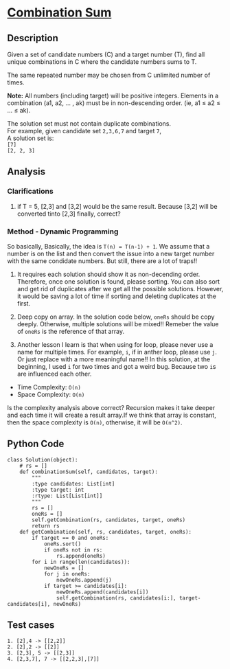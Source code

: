 # [Combination Sum](https://leetcode.com/problems/combination-sum/)

## Description
Given a set of candidate numbers (C) and a target number (T), find all unique combinations in C where the candidate numbers sums to T.

The same repeated number may be chosen from C unlimited number of times.

**Note:** All numbers (including target) will be positive integers.
Elements in a combination (a1, a2, … , ak) must be in non-descending order. (ie, a1 ≤ a2 ≤ … ≤ ak).

The solution set must not contain duplicate combinations.  
For example, given candidate set `2,3,6,7` and target `7`,   
A solution set is:   
`[7]`   
`[2, 2, 3]` 
## Analysis
### Clarifications
1. if T = 5, [2,3] and [3,2] would be the same result. Because [3,2] will be converted tinto [2,3] finally, correct?

### Method - Dynamic Programming
So basically, Basically, the idea is `T(n) = T(n-1) + 1`. We assume that a number is on the list and then convert the issue into a new target number with the same condidate numbers. But still, there are a lot of traps!!

1. It requires each solution should show it as non-decending order. Therefore, once one solution is found, please sorting. You can also sort and get rid of duplicates after we get all the possible solutions. However, it would be saving a lot of time if sorting and deleting duplicates at the first. 

2. Deep copy on array. In the solution code below, `oneRs` should be copy deeply. Otherwise, multiple solutions will be mixed!! Remeber the value of `oneRs` is the reference of that array.

3. Another lesson I learn is that when using for loop, please never use a name for multiple times. For example, `i`, if in anther loop, please use `j`. Or just replace with a more meaningful name!! In this solution, at the beginning, I used `i` for two times and got a weird bug. Because two `i`s are influenced each other.

* Time Complexity: `O(n)`
* Space Complexity: `O(n)`

Is the complexity analysis above correct? Recursion makes it take deeper and each time it will create a result array.If we think that array is constant, then the space complexity is `O(n)`, otherwise, it will be `O(n^2)`.

## Python Code
~~~
class Solution(object):
    # rs = []
    def combinationSum(self, candidates, target):
        """
        :type candidates: List[int]
        :type target: int
        :rtype: List[List[int]]
        """
        rs = []
        oneRs = []
        self.getCombination(rs, candidates, target, oneRs)
        return rs
    def getCombination(self, rs, candidates, target, oneRs):
        if target == 0 and oneRs:
            oneRs.sort()
            if oneRs not in rs:
                rs.append(oneRs)
        for i in range(len(candidates)):
            newOneRs = []
            for j in oneRs:
                newOneRs.append(j)
            if target >= candidates[i]:
                newOneRs.append(candidates[i])
                self.getCombination(rs, candidates[i:], target-candidates[i], newOneRs)
~~~
## Test cases
~~~
1. [2],4 -> [[2,2]]
2. [2],2 -> [[2]]
3. [2,3], 5 -> [[2,3]]
4. [2,3,7], 7 -> [[2,2,3],[7]]
~~~
